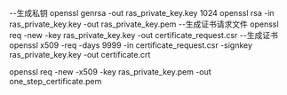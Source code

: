 --生成私钥
openssl genrsa -out ras_private_key.key 1024
openssl rsa -in ras_private_key.key -out ras_private_key.pem
--生成证书请求文件
openssl req -new -key ras_private_key.key -out certificate_request.csr
--生成证书
openssl x509 -req -days 9999 -in certificate_request.csr -signkey ras_private_key.key -out certificate.crt

openssl req -new -x509 -key ras_private_key.pem -out one_step_certificate.pem
